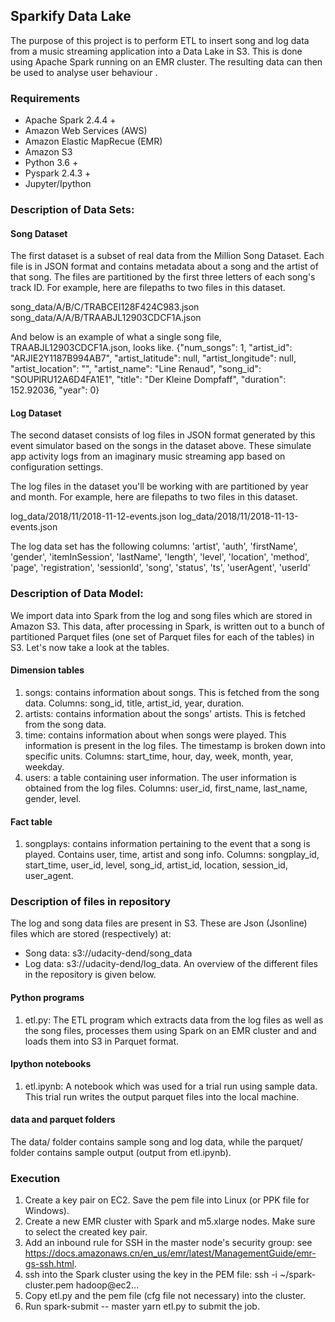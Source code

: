 ## Sparkify Data Lake

The purpose of this project is to perform ETL to insert song and log data from a music streaming application into a Data Lake in S3. This is done using Apache Spark running on an EMR cluster. The resulting data can then be used to analyse user behaviour . 

### Requirements
* Apache Spark 2.4.4 +
* Amazon Web Services (AWS)
* Amazon Elastic MapRecue (EMR)
* Amazon S3
* Python 3.6 + 
* Pyspark 2.4.3 +
* Jupyter/Ipython

### Description of Data Sets:

#### Song Dataset

The first dataset is a subset of real data from the Million Song Dataset. Each file is in JSON format and contains metadata about a song and the artist of that song. The files are partitioned by the first three letters of each song's track ID. For example, here are filepaths to two files in this dataset.

song_data/A/B/C/TRABCEI128F424C983.json
song_data/A/A/B/TRAABJL12903CDCF1A.json

And below is an example of what a single song file, TRAABJL12903CDCF1A.json, looks like.
{"num_songs": 1, "artist_id": "ARJIE2Y1187B994AB7", "artist_latitude": null, "artist_longitude": null, "artist_location": "", "artist_name": "Line Renaud", "song_id": "SOUPIRU12A6D4FA1E1", "title": "Der Kleine Dompfaff", "duration": 152.92036, "year": 0}

#### Log Dataset

The second dataset consists of log files in JSON format generated by this event simulator based on the songs in the dataset above. These simulate app activity logs from an imaginary music streaming app based on configuration settings.

The log files in the dataset you'll be working with are partitioned by year and month. For example, here are filepaths to two files in this dataset.

log_data/2018/11/2018-11-12-events.json
log_data/2018/11/2018-11-13-events.json

The log data set has the following columns:
'artist',  'auth',  'firstName',  'gender',  'itemInSession',  'lastName',  'length',  'level',  'location',  'method',  'page',  'registration',  'sessionId',  'song',  'status',  'ts',  'userAgent',  'userId'

### Description of Data Model:
We import data into Spark from the log and song files which are stored in Amazon S3. This data, after processing in Spark, is written out to a bunch of partitioned Parquet files (one set of Parquet files for each of the tables) in S3. Let's now take a look at the tables.

#### Dimension tables
1. songs: contains information about songs. This is fetched from the song data. Columns: song_id, title, artist_id, year, duration.
2. artists: contains information about the songs' artists. This is fetched from the song data.
3. time: contains information about when songs were played. This information is present in the log files. The timestamp is broken down into specific units. Columns: start_time, hour, day, week, month, year, weekday.
4. users: a table containing user information. The user information is obtained from the log files. Columns: user_id, first_name, last_name, gender, level.

#### Fact table
1. songplays: contains information pertaining to the event that a song is played. Contains user, time, artist and song info. Columns: songplay_id, start_time, user_id, level, song_id, artist_id, location, session_id, user_agent.

### Description of files in repository
The log and song data files are present in S3. These are Json (Jsonline) files which are stored (respectively) at:
* Song data: s3://udacity-dend/song_data
* Log data: s3://udacity-dend/log_data. 
An overview of the different files in the repository is given below. 

#### Python programs
1. etl.py: The ETL program which extracts data from the log files as well as the song files, processes them using Spark on an EMR cluster and and loads them into S3 in Parquet format.

#### Ipython notebooks
1. etl.ipynb: A notebook which was used for a trial run using sample data. This trial run writes the output parquet files into the local machine.

#### data and parquet folders
The data/ folder contains sample song and log data, while the parquet/ folder contains sample output (output from etl.ipynb).

### Execution
1. Create a key pair on EC2. Save the pem file into Linux (or PPK file for Windows).
2. Create a new EMR cluster with Spark and m5.xlarge nodes. Make sure to select the created key pair. 
3. Add an inbound rule for SSH in the master node's security group: see https://docs.amazonaws.cn/en_us/emr/latest/ManagementGuide/emr-gs-ssh.html.
4. ssh into the Spark cluster using the key in the PEM file: ssh -i ~/spark-cluster.pem hadoop@ec2...
5. Copy etl.py and the pem file (cfg file not necessary) into the cluster.
1. Run spark-submit -- master yarn etl.py to submit the job.
